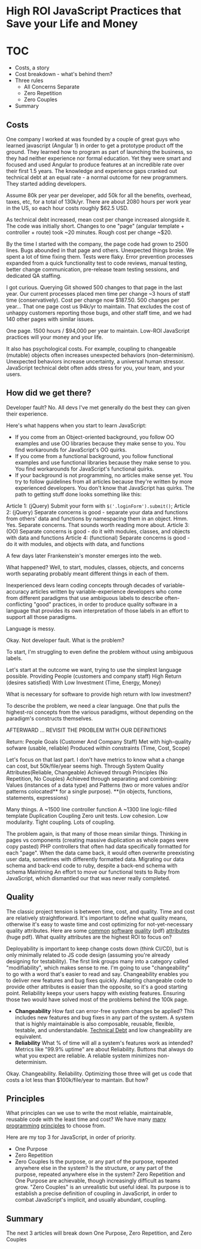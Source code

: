 # High ROI JavaScript Practices that Save your Life and Money

# TOC
* Costs, a story
* Cost breakdown - what's behind them?
* Three rules
  * All Concerns Separate
  * Zero Repetition
  * Zero Couples
* Summary

## Costs
One company I worked at was founded by a couple of great guys who learned javascript (Angular 1) in order to get a prototype product off the ground.  They learned how to program as part of launching the business, so they had neither experience nor formal education.  Yet they were smart and focused and used Angular to produce features at an incredible rate over their first 1.5 years.  The knowledge and experience gaps cranked out technical debt at an equal rate - a normal outcome for new programmers.  They started adding developers.

Assume 80k per year per developer, add 50k for all the benefits, overhead, taxes, etc, for a total of 130k/yr.  There are about 2080 hours per work year in the US, so each hour costs roughly $62.5 USD.

As technical debt increased, mean cost per change increased alongside it.  The code was initially short.  Changes to one "page" (angular template + controller + route) took ~20 minutes.  Rough cost per change ~$20.

By the time I started with the company, the page code had grown to 2500 lines. Bugs abounded in that page and others.  Unexpected things broke.  We spent a lot of time fixing them.  Tests were flaky.  Error prevention processes expanded from a quick functionality test to code reviews, manual testing, better change communication, pre-release team testing sessions, and dedicated QA staffing.

I got curious.  Querying Git showed 500 changes to that page in the last year.  Our current processes placed men time per change ~3 hours of staff time (conservatively).   Cost per change now $187.50.  500 changes per year... That one page cost us 94k/yr to maintain.  That excludes the cost of unhappy customers reporting those bugs, and other staff time, and we had 140 other pages with similar issues.

One page.  1500 hours / $94,000 per year to maintain.  Low-ROI JavaScript practices will your money and your life.

It also has psychological costs.  For example, coupling to changeable (mutable) objects often increases unexpected behaviors (non-determinism).  Unexpected behaviors increase uncertainty, a universal human stressor.  JavaScript technical debt often adds stress for you, your team, and your users.

## How did we get there?
Developer fault?  No.  All devs I've met generally do the best they can given their experience.

Here's what happens when you start to learn JavaScript:
- If you come from an Object-oriented background, you follow OO examples and use OO libraries because they make sense to you.  You find workarounds for JavaScript's OO quirks.
- If you come from a functional background, you follow functional examples and use functional libraries because they make sense to you.  You find workarounds for JavaScript's functional quirks.
- If your background is not programming, no articles make sense yet.  You try to follow guidelines from all articles because they're written by more experienced developers.  You don't know that JavaScript has quirks.  The path to getting stuff done looks something like this:

Article 1: (jQuery) Submit your form with `$('.loginForm').submit()`;
Article 2: (jQuery) Separate concerns is good - separate your data and functions from others' data and functions by namespacing them in an object.  Hmm.  Yes.  Separate concerns.  That sounds worth reading more about.
Article 3: (OO) Separate concerns is good - do it with modules, classes, and objects with data and functions
Article 4: (functional) Separate concerns is good - do it with modules, and objects with data, and functions

A few days later Frankenstein's monster emerges into the web.

What happened?  Well, to start, modules, classes, objects, and concerns worth separating probably meant different things in each of them.

Inexperienced devs learn coding concepts through decades of variable-accuracy articles written by variable-experience developers who come from different paradigms that use ambiguous labels to describe often-conflicting "good" practices, in order to produce quality software in a language that provides its own interpretation of those labels in an effort to support all those paradigms.

Language is messy.


Okay.  Not developer fault.  What is the problem?

To start, I'm struggling to even define the problem without using ambiguous labels.

Let's start at the outcome we want, trying to use the simplest language possible.
Providing People (customers and company staff)
High Return (desires satisfied)
With Low Investment (Time, Energy, Money)

What is necessary for software to provide high return with low investment?

To describe the problem, we need a clear language. One that pulls the highest-roi concepts from the various paradigms, without depending on the paradigm's constructs themselves.

AFTERWARD ... REVISIT THE PROBLEM WITH OUR DEFINITIONS

Return:
People Goals (Customer And Company Staff)
Met with high-quality sofware (usable, reliable)
Produced within constraints (Time, Cost, Scope)

Let's focus on that last part.  I don't have metrics to know what a change can cost, but 50k/file/year seems high.
Through System Quality Attributes(Reliable, Changeable)
Achieved through Principles (No Repetition, No Couples)
Achieved through separating and combining:
Values (instances of a data type)
and
Patterns (two or more values and/or patterns colocated\** for a single purpose).
**(in objects, functions, statements, expressions)

Many things.
A ~1500 line controller function
A ~1300 line logic-filled template
Duplication
Coupling
Zero unit tests.
Low cohesion.
Low modularity.
Tight coupling.
Lots of coupling.

The problem again, is that many of those mean similar things.
Thinking in pages vs components (creating massive duplication as whole pages were copy pasted)
PHP controllers that often had data specifically formatted for each "page".  When the data came back, it would often overwrite preexisting user data, sometimes with differently formatted data.
Migrating our data schema and back-end code to ruby, despite a back-end schema with schema Maintining An effort to move our functional tests to Ruby from JavaScript, which dismantled our that was never really completed.

## Quality
The classic project tension is between time, cost, and quality.  Time and cost are relatively straightforward.  It's important to define what quality means, otherwise it's easy to waste time and cost optimizing for not-yet-necessary quality attributes.  Here are some [common](https://www.infoq.com/articles/atam-quality-attributes) [software](https://msdn.microsoft.com/en-us/library/ee658094.aspx) [quality](https://ewh.ieee.org/r2/southern_nj/BarbacciOct03.pdf) (pdf) [attributes](http://citeseerx.ist.psu.edu/viewdoc/download?doi=10.1.1.101.5016&rep=rep1&type=pdf) (huge pdf).   What quality attributes are the highest ROI to focus on?

Deployability is important to keep change costs down (think CI/CD), but is only minimally related to JS code design (assuming you're already designing for testability).  The first link groups many into a category called "modifiability", which makes sense to me.  I'm going to use "changeability" to go with a word that's easier to read and say.  Changeability enables you to deliver new features and bug fixes quickly.  Adapting changeable code to provide other attributes is easier than the opposite, so it's a good starting point.  Reliability keeps your users happy with existing features.  Ensuring those two would have solved most of the problems behind the 100k page.

- **Changeability** How fast can error-free system changes be applied?  This includes new features and bug fixes in any part of the system.  A system that is highly maintainable is also composable, reusable, flexible, testable, and understandable.  [Technical Debt](https://en.wikipedia.org/wiki/Technical_debt) and low changeability are equivalent.
- **Reliability** What % of time will all a system's features work as intended?  Metrics like "99.9% uptime" are about Reliability.  Buttons that always do what you expect are reliable.  A reliable system minimizes non-determinism.

Okay.  Changeability.  Reliability.  Optimizing those three will get us code that costs a lot less than $100k/file/year to maintain.  But how?

## Principles

What principles can we use to write the most reliable, maintainable, reusable code with the least time and cost?
We have many [many](https://en.wikipedia.org/wiki/List_of_software_development_philosophies) [programming](https://en.wikipedia.org/wiki/Index_of_object-oriented_programming_articles) [principles](https://en.wikipedia.org/wiki/Category:Programming_principles) to choose from.

Here are my top 3 for JavaScript, in order of priority.
- One Purpose
- Zero Repetition
- Zero Couples
Is the purpose, or any part of the purpose, repeated anywhere else in the system?
Is the structure, or any part of the purpose, repeated anywhere else in the system?
Zero Repetition and One Purpose are achievable, though increasingly difficult as teams grow. "Zero Couples" is an unrealistic but useful ideal.  Its purpose is to establish a precise definition of coupling in JavaScript, in order to combat JavaScript's implicit, and usually abundant, coupling.

## Summary
The next 3 articles will break down One Purpose, Zero Repetition, and Zero Couples
